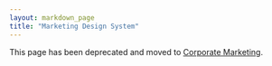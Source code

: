 ```yaml
---
layout: markdown_page
title: "Marketing Design System"
---
```


This page has been deprecated and moved to [Corporate Marketing](https://github.com/isamu-isozaki/teamai_test/tree/master/marketing/corporate-marketing/#design/index.html.md). 
